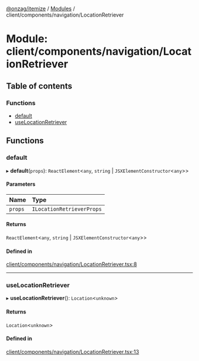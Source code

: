 [@onzag/itemize](../README.md) / [Modules](../modules.md) / client/components/navigation/LocationRetriever

# Module: client/components/navigation/LocationRetriever

## Table of contents

### Functions

- [default](client_components_navigation_LocationRetriever.md#default)
- [useLocationRetriever](client_components_navigation_LocationRetriever.md#uselocationretriever)

## Functions

### default

▸ **default**(`props`): `ReactElement`<`any`, `string` \| `JSXElementConstructor`<`any`\>\>

#### Parameters

| Name | Type |
| :------ | :------ |
| `props` | `ILocationRetrieverProps` |

#### Returns

`ReactElement`<`any`, `string` \| `JSXElementConstructor`<`any`\>\>

#### Defined in

[client/components/navigation/LocationRetriever.tsx:8](https://github.com/onzag/itemize/blob/a24376ed/client/components/navigation/LocationRetriever.tsx#L8)

___

### useLocationRetriever

▸ **useLocationRetriever**(): `Location`<`unknown`\>

#### Returns

`Location`<`unknown`\>

#### Defined in

[client/components/navigation/LocationRetriever.tsx:13](https://github.com/onzag/itemize/blob/a24376ed/client/components/navigation/LocationRetriever.tsx#L13)
